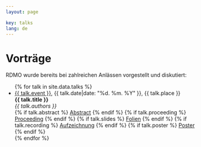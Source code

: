 ```yaml
---
layout: page

key: talks
lang: de
---
```


Vorträge
=======

RDMO wurde bereits bei zahlreichen Anlässen vorgestellt und diskutiert:

<ul class="talks">
{% for talk in site.data.talks %}
    <li>
        <a href="{{ talk.url }}">{{ talk.event }}</a>, {{ talk.date|date: "%d. %m. %Y" }}, {{ talk.place }}
        <br />
        <strong>{{ talk.title }}</strong>
        <br />
        <i>{{ talk.authors }}</i>
        <br />
        {% if talk.abstract %}
        <a href="{{ talk.abstract }}">Abstract</a>
        {% endif %}
        {% if talk.proceeding %}
        <a href="{{ talk.proceeding }}">Proceeding</a>
        {% endif %}
        {% if talk.slides %}
        <a href="{{ talk.slides }}">Folien</a>
        {% endif %}
        {% if talk.recording %}
        <a href="{{ talk.recording }}">Aufzeichnung</a>
        {% endif %}
        {% if talk.poster %}
        <a href="{{ talk.poster }}">Poster</a>
        {% endif %}
    </li>
{% endfor %}
</ul>
